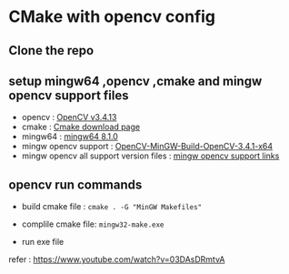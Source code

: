 # CMake with opencv config

## Clone the repo

## setup mingw64 ,opencv ,cmake and mingw opencv support files

- opencv : [OpenCV v3.4.13](https://udomain.dl.sourceforge.net/project/opencvlibrary/3.4.13/opencv-3.4.13-vc14_vc15.exe)
- cmake : [Cmake download page](https://cmake.org/download/)
- mingw64 : [mingw64 8.1.0](https://yer.dl.sourceforge.net/project/mingw-w64/Toolchains%20targetting%20Win64/Personal%20Builds/mingw-builds/8.1.0/threads-posix/seh/x86_64-8.1.0-release-posix-seh-rt_v6-rev0.7z)
- mingw opencv support : [OpenCV-MinGW-Build-OpenCV-3.4.1-x64](https://drive.google.com/file/d/1SflymUxuZESJE0G_T8ZVABC3wNwt1V-j/view)
- mingw opencv all support version files : [mingw opencv support links](https://github.com/huihut/OpenCV-MinGW-Build)

## opencv run commands

- build cmake file :
```cmake . -G "MinGW Makefiles"```

- complile cmake file:
```mingw32-make.exe```

- run exe file

refer : https://www.youtube.com/watch?v=03DAsDRmtvA
